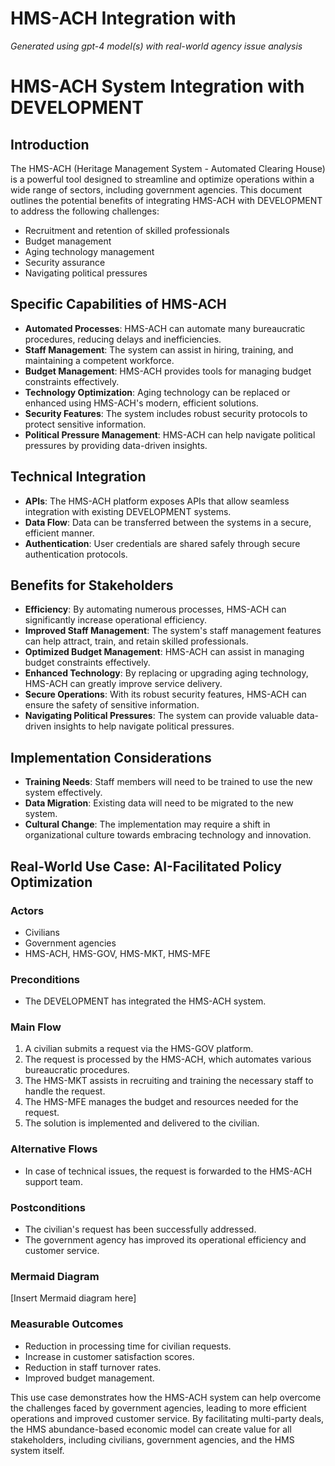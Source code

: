 # HMS-ACH Integration with 

*Generated using gpt-4 model(s) with real-world agency issue analysis*

# HMS-ACH System Integration with DEVELOPMENT

## Introduction

The HMS-ACH (Heritage Management System - Automated Clearing House) is a powerful tool designed to streamline and optimize operations within a wide range of sectors, including government agencies. This document outlines the potential benefits of integrating HMS-ACH with DEVELOPMENT to address the following challenges:

- Recruitment and retention of skilled professionals
- Budget management
- Aging technology management
- Security assurance
- Navigating political pressures

## Specific Capabilities of HMS-ACH

- **Automated Processes**: HMS-ACH can automate many bureaucratic procedures, reducing delays and inefficiencies.
- **Staff Management**: The system can assist in hiring, training, and maintaining a competent workforce.
- **Budget Management**: HMS-ACH provides tools for managing budget constraints effectively.
- **Technology Optimization**: Aging technology can be replaced or enhanced using HMS-ACH's modern, efficient solutions.
- **Security Features**: The system includes robust security protocols to protect sensitive information.
- **Political Pressure Management**: HMS-ACH can help navigate political pressures by providing data-driven insights.

## Technical Integration

- **APIs**: The HMS-ACH platform exposes APIs that allow seamless integration with existing DEVELOPMENT systems.
- **Data Flow**: Data can be transferred between the systems in a secure, efficient manner.
- **Authentication**: User credentials are shared safely through secure authentication protocols.

## Benefits for Stakeholders

- **Efficiency**: By automating numerous processes, HMS-ACH can significantly increase operational efficiency.
- **Improved Staff Management**: The system's staff management features can help attract, train, and retain skilled professionals.
- **Optimized Budget Management**: HMS-ACH can assist in managing budget constraints effectively.
- **Enhanced Technology**: By replacing or upgrading aging technology, HMS-ACH can greatly improve service delivery.
- **Secure Operations**: With its robust security features, HMS-ACH can ensure the safety of sensitive information.
- **Navigating Political Pressures**: The system can provide valuable data-driven insights to help navigate political pressures.

## Implementation Considerations

- **Training Needs**: Staff members will need to be trained to use the new system effectively.
- **Data Migration**: Existing data will need to be migrated to the new system.
- **Cultural Change**: The implementation may require a shift in organizational culture towards embracing technology and innovation.

## Real-World Use Case: AI-Facilitated Policy Optimization

### Actors

- Civilians
- Government agencies
- HMS-ACH, HMS-GOV, HMS-MKT, HMS-MFE 

### Preconditions

- The DEVELOPMENT has integrated the HMS-ACH system.

### Main Flow

1. A civilian submits a request via the HMS-GOV platform.
2. The request is processed by the HMS-ACH, which automates various bureaucratic procedures.
3. The HMS-MKT assists in recruiting and training the necessary staff to handle the request.
4. The HMS-MFE manages the budget and resources needed for the request.
5. The solution is implemented and delivered to the civilian.

### Alternative Flows

- In case of technical issues, the request is forwarded to the HMS-ACH support team.

### Postconditions

- The civilian's request has been successfully addressed.
- The government agency has improved its operational efficiency and customer service.

### Mermaid Diagram

[Insert Mermaid diagram here]

### Measurable Outcomes

- Reduction in processing time for civilian requests.
- Increase in customer satisfaction scores.
- Reduction in staff turnover rates.
- Improved budget management.

This use case demonstrates how the HMS-ACH system can help overcome the challenges faced by government agencies, leading to more efficient operations and improved customer service. By facilitating multi-party deals, the HMS abundance-based economic model can create value for all stakeholders, including civilians, government agencies, and the HMS system itself.